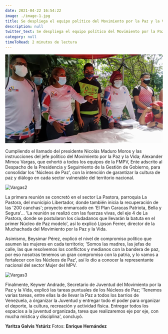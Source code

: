```yaml
---
date: 2021-04-22 16:54:22
image: ./image-1.jpg
title: Se despliega el equipo político del Movimiento por la Paz y la Vida para consolidar los Núcleos de Paz
description: null
twitter_text: Se despliega el equipo político del Movimiento por la Paz y la Vida para consolidar los Núcleos de Paz
category: null
timeToRead: 2 minutos de lectura
---
```

![Vargas](./image-1.jpg)

Cumpliendo el llamado del presidente Nicolás Maduro Moros y las instrucciones del jefe político del Movimiento por la Paz y la Vida; Alexander Mimou Vargas, que exhortó a todos los equipos de la FMPV, Ente adscrito al Despacho de la Presidencia y Seguimiento de la Gestión de Gobierno, para consolidar los 'Núcleos de Paz', con la intención de garantizar la cultura de paz y diálogo en cada sector vulnerable del territorio nacional.

![Vargas2](https://res.cloudinary.com/movimiento-por-la-paz-y-la-vida/image/upload/q_68/v1619148772/blog/2021-04-22/IMG-20210421-WA0242_uasfvo.webp)

La primera reunión se concretó en el sector La Pastora, parroquia La Pastora, del municipio Libertador, donde también inicia la recuperación de las '200 canchas'; proyecto enmarcado en 'El Plan Caracas Patriota, Bella y Segura'... 'La reunión se realizó con las fuerzas vivas, del eje 4 de La Pastora, donde se postularon los ciudadanos que llevarán la batuta en el primer Núcleo de Paz modelo', así lo explicó Lipson Ferrer, director de la Muchachada del Movimiento por la Paz y la Vida.

Asimismo, Beysimar Pérez, explicó el nivel de compromiso político que asumen las mujeres en cada territorio; 'Somos las madres, las jefas de calle, las que resolvemos los conflictos y medianos con la bandera de paz, por eso nosotras tenemos un gran compromiso con la patria, y lo vamos a fortalecer con los Núcleos de Paz', así lo dio a conocer la representante nacional del sector Mujer del MPV.

![Vargas3](https://res.cloudinary.com/movimiento-por-la-paz-y-la-vida/image/upload/v1619148768/blog/2021-04-22/IMG-20210421-WA0240_ftzawp.webp)

Finalmente, Keywer Andrade, Secretario de Juventud del Movimiento por la Paz y la Vida, explicó las tareas puntuales de los Núcleos de Paz; 'Tenemos varias tareas, entre ellas la de llevar la Paz a todos los barrios de Venezuela, a órganizar la Juventud y entregar todo el poder para organizar el deporte,  la cultura, recreación y actividad física. Entregar todos los espacios a la juventud organizada, tarea que realizaremos eje por eje, con mucha mística y disciplina', concluyó.

**Yaritza Galvis Ystúriz**
Fotos: **Enrique Hernández**
